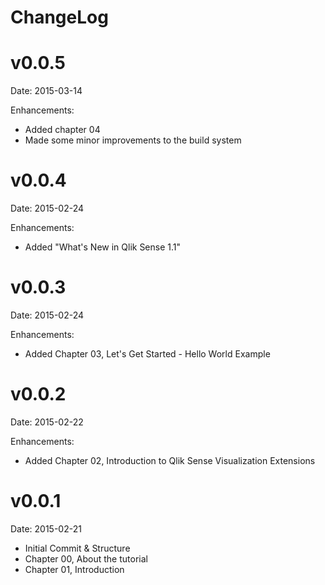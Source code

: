 # ChangeLog

# v0.0.5
Date: 2015-03-14

Enhancements:
* Added chapter 04
* Made some minor improvements to the build system

# v0.0.4
Date: 2015-02-24

Enhancements:
* Added "What's New in Qlik Sense 1.1"

# v0.0.3
Date: 2015-02-24

Enhancements:
* Added Chapter 03, Let's Get Started - Hello World Example

# v0.0.2
Date: 2015-02-22

Enhancements:
* Added Chapter 02, Introduction to Qlik Sense Visualization Extensions

# v0.0.1
Date: 2015-02-21

* Initial Commit & Structure
* Chapter 00, About the tutorial
* Chapter 01, Introduction
